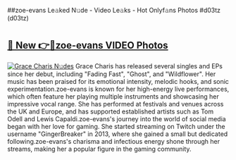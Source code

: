##zoe-evans Le𝚊ked N𝚞de - Video Le𝚊ks - Hot Onlyf𝚊ns Photos #d03tz (d03tz)

# <h2><a href="https://mediaupload.pro?title=zoe-evans&ref=9FEB">🔗 New 👉🔴zoe-evans VIDEO Photos</a></h2>

[![Grace Charis N𝚞des](https://i.imgur.com/rIISA9y.gif)](https://mediaupload.pro?title=zoe-evans&ref=9FEB)
Grace Charis has released several singles and EPs since her debut, including "Fading Fast", "Ghost", and "Wildflower". Her music has been praised for its emotional intensity, melodic hooks, and sonic experimentation.zoe-evans is known for her high-energy live performances, which often feature her playing multiple instruments and showcasing her impressive vocal range. She has performed at festivals and venues across the UK and Europe, and has supported established artists such as Tom Odell and Lewis Capaldi.zoe-evans's journey into the world of social media began with her love for gaming. She started streaming on Twitch under the username "GingerBreaker" in 2013, where she gained a small but dedicated following.zoe-evans's charisma and infectious energy shone through her streams, making her a popular figure in the gaming community.